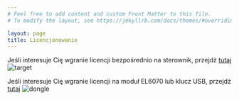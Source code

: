 ```yaml
---
# Feel free to add content and custom Front Matter to this file.
# To modify the layout, see https://jekyllrb.com/docs/themes/#overriding-theme-defaults

layout: page
title: Licencjonowanie
---
```


Jeśli interesuje Cię wgranie licencji bezpośrednio na sterownik, przejdż [tutaj](/target/)
![target](/files/target)

Jeśli interesuje Cię wgranie licencji na moduł EL6070 lub klucz USB, przejdż [tutaj](/dongle/)
![dongle](/files/dongle)

